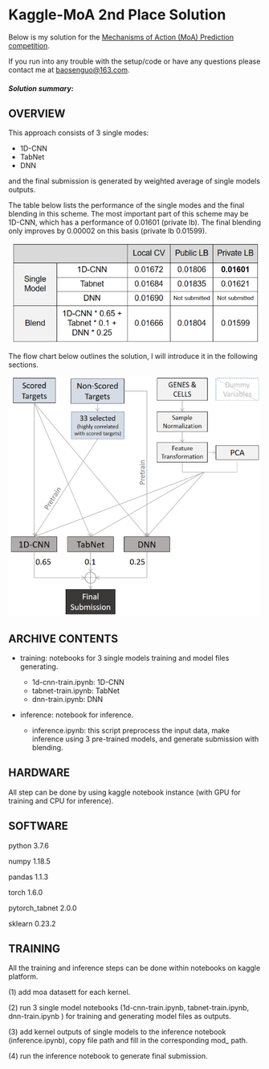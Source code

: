 # Kaggle-MoA 2nd Place Solution



Below is my solution for the [Mechanisms of Action (MoA) Prediction competition](https://www.kaggle.com/c/lish-moa/). 

If you run into any trouble with the setup/code or have any questions please contact me at baosenguo@163.com.

##### Solution summary: 

## OVERVIEW

This approach consists of 3 single modes:

- 1D-CNN
- TabNet
- DNN

and the final submission is generated by weighted average of single models outputs.

The table below lists the performance of the single modes and the final blending in this scheme. The most important part of this scheme may be 1D-CNN, which has a performance of 0.01601 (private lb). The final blending only improves by 0.00002 on this basis (private lb 0.01599).

![img](.fig/performance.jpg)

The flow chart below outlines the solution, I will introduce it in the following sections. 

![img](.fig/flowchart.jpg)



## ARCHIVE CONTENTS

- training: notebooks for 3 single models training and model files generating.
  - 1d-cnn-train.ipynb: 1D-CNN
  - tabnet-train.ipynb: TabNet
  - dnn-train.ipynb: DNN

- inference: notebook for inference.
  - inference.ipynb: this script preprocess the input data,  make inference using 3 pre-trained models, and generate submission with blending. 


## HARDWARE

All step can be done by using kaggle notebook instance (with GPU for training and CPU for inference).



## SOFTWARE

python 3.7.6

numpy 1.18.5

pandas 1.1.3

torch 1.6.0

pytorch_tabnet 2.0.0

sklearn 0.23.2


## TRAINING

All the training and inference steps can be done within notebooks on kaggle platform.

(1) add moa datasett for each kernel.

(2) run 3 single model notebooks (1d-cnn-train.ipynb, tabnet-train.ipynb, dnn-train.ipynb ) for training and generating model files as outputs.

(3) add kernel outputs of single models to the inference notebook (inference.ipynb), copy file path and fill in the corresponding mod_ path.

(4) run the inference notebook to generate final submission. 

